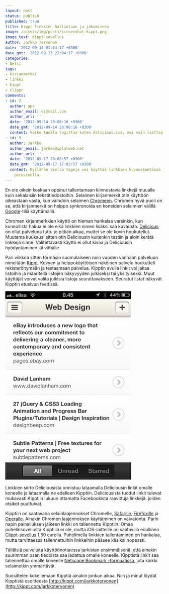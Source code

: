 ```yaml
---
layout: post
status: publish
published: true
title: Kippt linkkien hallintaan ja jakamiseen
image: /assets/img/posts/screenshot-kippt.png
image_text: Kippt-sovellus
author: Jarkko Tervonen
date: '2012-09-14 01:04:17 +0300'
date_gmt: '2012-09-13 22:04:17 +0300'
categories:
- Netti
tags:
- kirjanmerkki
- linkki
- kippt
- clippt
comments:
- id: 2
  author: apa
  author_email: ei@mail.com
  author_url: ''
  date: '2012-09-14 23:08:16 +0300'
  date_gmt: '2012-09-14 20:08:16 +0300'
  content: Voiko tuolla tagittaa kuten delicious:ssa, vai vain laittaa listoihin?
- id: 3
  author: Jarkko
  author_email: jarkko@splatweb.net
  author_url: ''
  date: '2012-09-17 20:02:57 +0300'
  date_gmt: '2012-09-17 17:02:57 +0300'
  content: Kyllähän siellä tageja voi käyttää linkkien kuvauskentässä ja hakea niiden
    perusteella.
---
```

En ole oikein koskaan oppinut tallentamaan kiinnostavia linkkejä muualle kuin sekalaisiin tekstitiedostoihin. Selaimen kirjanmerkit otin käyttöön oikeastaan vasta, kun vaihdoin selaimen [Chromeen](http://www.google.com/chrome). Chromen hyvä puoli on se, että kirjanmerkit on helppo synkronoida eri koneiden selaimien välillä [Google](http://www.google.com/)-tiliä käyttämällä.

Chromen kirjanmerkkien käyttö on hieman hankalaa varsinkin, kun kunnollista hakua ei ole eikä linkkien nimen lisäksi saa kuvausta. [Delicious](http://delicious.com/) on ollut palveluna tuttu jo pitkän aikaa, muttei se ole kovin houkutellut. Muutama kuukausi sitten otin Deliciousin kuitenkin testiin ja aloin kerätä linkkejä sinne. Valitettavasti käyttö ei ollut kivaa ja Deliciousin hyödyntäminen jäi vähälle.

Pari viikkoa sitten törmäsin suomalaiseen noin vuoden vanhaan palveluun nimeltään [Kippt](http://kippt.com/). Kevyen ja helppokäyttöisen näköinen palvelu houkutteli rekisteröitymään ja testaamaan palvelua. Kipptin avulla linkit voi jakaa listoihin ja määritellä listojen näkyvyyden julkiseksi tai yksityiseksi. Muut käyttäjät voivat valita julkisia listoja seurattavakseen. Seuratut listat näkyvät Kipptin etusivun feedissä.

<amp-img src="/assets/img/posts/screenshot-clippt.png" alt="Kuvaruutukaappaus Clippt-sovelluksesta" width="4" height="3" layout="responsive">
  <noscript><img src="/assets/img/posts/screenshot-clippt.png" alt="Kuvaruutukaappaus Clippt-sovelluksesta" /></noscript>
</amp-img>

Linkkien siirto Deliciousista onnistuu lataamalla Deliciousin linkit omalle koneelle ja lataamalla ne edelleen Kipptiin. Deliciousista tuodut linkit tulevat mukavasti Kipptiin lukuun ottamatta Facebookista raavittuja linkkejä. joiden otsikot puuttuivat.</p>

Kipptiin on saatavana selainlaajennokset Chromelle, [Safarille](http://www.apple.com/safari/), [Firefoxille](http://www.mozilla.org/en-US/firefox/new/) ja [Operalle](http://www.opera.com/browser/). Ainakin Chromen laajennoksen käyttäminen on vaivatonta. Parin napin painalluksen jälkeen linkki on tallennettu Kipptiin. Omaa puhelinsovellusta Kipptillä ei ole, mutta iOS-laitteille on saatavilla edullinen [Clippt-sovellus](http://itunes.apple.com/us/app/clippt-bookmarking-for-kippt/id540695978?mt=8) 1,59 eurolla. Puhelimella linkkien tallentaminen on hankalaa, mutta tarvittaessa tallennettuihin linkkeihin pääsee käsiksi nopeasti.

Tälläisiä palveluita käyttöönottaessa tarkistan ensimmäisenä, että ainakin suurimman osan tiedoista saa ladattua omalle koneelle. Kipptistä linkit saa tallennettua omalle koneelle [Netscape Bookmark -formaatissa](http://msdn.microsoft.com/en-us/library/aa753582(v=vs.85).aspx), jota kaikki selaimetkin ymmärtävät.

Suosittelen kokeilemaan Kipptiä ainakin jonkun aikaa. Niin ja minut löydät Kipptistä osoitteesta [http://kippt.com/jarkkotervonen](http://kippt.com/jarkkotervonen)
